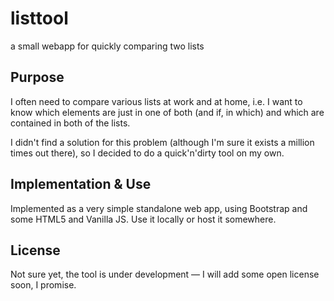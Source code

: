# listtool
a small webapp for quickly comparing two lists

## Purpose

I often need to compare various lists at work and at home, 
i.e. I want to know which elements are just in one of both (and if, in which)
and which are contained in both of the lists.

I didn't find a solution for this problem
(although I'm sure it exists a million times out there), so
I decided to do a quick'n'dirty tool on my own.

## Implementation & Use

Implemented as a very simple standalone web app, 
using Bootstrap and some HTML5 and Vanilla JS. 
Use it locally or host it somewhere.

## License

Not sure yet, the tool is under development — I will add some open license soon, I promise.

